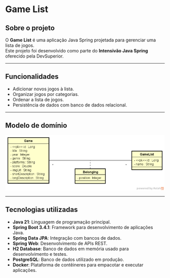 # Game List

## Sobre o projeto

O **Game List** é uma aplicação Java Spring projetada para gerenciar uma lista de jogos.  
Este projeto foi desenvolvido como parte do **Intensivão Java Spring** oferecido pela DevSuperior.

---

## Funcionalidades

- Adicionar novos jogos à lista.
- Organizar jogos por categorias.
- Ordenar a lista de jogos.
- Persistência de dados com banco de dados relacional.

---

## Modelo de domínio

![DSList Model](https://raw.githubusercontent.com/devsuperior/java-spring-dslist/main/resources/dslist-model.png)

---

## Tecnologias utilizadas

- **Java 21**: Linguagem de programação principal.
- **Spring Boot 3.4.1**: Framework para desenvolvimento de aplicações Java.
- **Spring Data JPA**: Integração com bancos de dados.
- **Spring Web**: Desenvolvimento de APIs REST.
- **H2 Database**: Banco de dados em memória usado para desenvolvimento e testes.
- **PostgreSQL**: Banco de dados utilizado em produção.
- **Docker**: Plataforma de contêineres para empacotar e executar aplicações.
